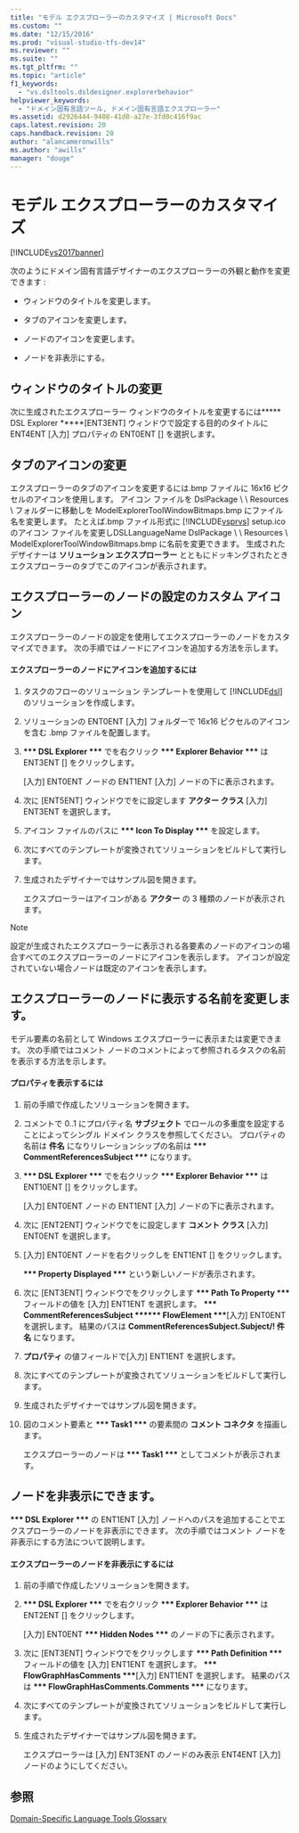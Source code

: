 ```yaml
---
title: "モデル エクスプローラーのカスタマイズ | Microsoft Docs"
ms.custom: ""
ms.date: "12/15/2016"
ms.prod: "visual-studio-tfs-dev14"
ms.reviewer: ""
ms.suite: ""
ms.tgt_pltfrm: ""
ms.topic: "article"
f1_keywords: 
  - "vs.dsltools.dsldesigner.explorerbehavior"
helpviewer_keywords: 
  - "ドメイン固有言語ツール, ドメイン固有言語エクスプローラー"
ms.assetid: d2926444-9408-41d8-a27e-3fd0c416f9ac
caps.latest.revision: 20
caps.handback.revision: 20
author: "alancameronwills"
ms.author: "awills"
manager: "douge"
---
```

# モデル エクスプローラーのカスタマイズ
[!INCLUDE[vs2017banner](../code-quality/includes/vs2017banner.md)]

次のようにドメイン固有言語デザイナーのエクスプローラーの外観と動作を変更できます :  
  
-   ウィンドウのタイトルを変更します。  
  
-   タブのアイコンを変更します。  
  
-   ノードのアイコンを変更します。  
  
-   ノードを非表示にする。  
  
## ウィンドウのタイトルの変更  
 次に生成されたエクスプローラー ウィンドウのタイトルを変更するには**\*\*\* DSL Explorer \*\*\***\[ENT3ENT\] ウィンドウで設定する目的のタイトルに ENT4ENT \[入力\] プロパティの ENT0ENT \[\] を選択します。  
  
## タブのアイコンの変更  
 エクスプローラーのタブのアイコンを変更するには.bmp ファイルに 16x16 ピクセルのアイコンを使用します。  アイコン ファイルを DslPackage \\ \\ Resources \\ フォルダーに移動しを ModelExplorerToolWindowBitmaps.bmp にファイル名を変更します。  たとえば.bmp ファイル形式に [!INCLUDE[vsprvs](../code-quality/includes/vsprvs_md.md)] setup.ico のアイコン ファイルを変更しDSLLanguageName DslPackage \\ \\ Resources \\ ModelExplorerToolWindowBitmaps.bmp に名前を変更できます。  生成されたデザイナーは  **ソリューション エクスプローラー**  とともにドッキングされたときエクスプローラーのタブでこのアイコンが表示されます。  
  
## エクスプローラーのノードの設定のカスタム アイコン  
 エクスプローラーのノードの設定を使用してエクスプローラーのノードをカスタマイズできます。  次の手順ではノードにアイコンを追加する方法を示します。  
  
#### エクスプローラーのノードにアイコンを追加するには  
  
1.  タスクのフローのソリューション テンプレートを使用して [!INCLUDE[dsl](../modeling/includes/dsl_md.md)] のソリューションを作成します。  
  
2.  ソリューションの ENT0ENT \[入力\] フォルダーで 16x16 ピクセルのアイコンを含む .bmp ファイルを配置します。  
  
3.  **\*\*\* DSL Explorer \*\*\*** でを右クリック **\*\*\* Explorer Behavior \*\*\*** はENT3ENT \[\] をクリックします。  
  
     \[入力\] ENT0ENT ノードの ENT1ENT \[入力\] ノードの下に表示されます。  
  
4.  次に \[ENT5ENT\] ウィンドウでをに設定します  **アクター  クラス**  \[入力\] ENT3ENT を選択します。  
  
5.  アイコン ファイルのパスに **\*\*\* Icon To Display \*\*\*** を設定します。  
  
6.  次にすべてのテンプレートが変換されてソリューションをビルドして実行します。  
  
7.  生成されたデザイナーではサンプル図を開きます。  
  
     エクスプローラーはアイコンがある  **アクター**  の 3 種類のノードが表示されます。  
  
> [!NOTE]
>  設定が生成されたエクスプローラーに表示される各要素のノードのアイコンの場合すべてのエクスプローラーのノードにアイコンを表示します。  アイコンが設定されていない場合ノードは既定のアイコンを表示します。  
  
## エクスプローラーのノードに表示する名前を変更します。  
 モデル要素の名前として Windows エクスプローラーに表示または変更できます。  次の手順ではコメント ノードのコメントによって参照されるタスクの名前を表示する方法を示します。  
  
#### プロパティを表示するには  
  
1.  前の手順で作成したソリューションを開きます。  
  
2.  コメントで 0..1 にプロパティ名  **サブジェクト**  でロールの多重度を設定することによってシングル ドメイン クラスを参照してください。  プロパティの名前は  **件名**  になりリレーションシップの名前は **\*\*\* CommentReferencesSubject \*\*\*** になります。  
  
3.  **\*\*\* DSL Explorer \*\*\*** でを右クリック **\*\*\* Explorer Behavior \*\*\*** はENT10ENT \[\] をクリックします。  
  
     \[入力\] ENT0ENT ノードの ENT1ENT \[入力\] ノードの下に表示されます。  
  
4.  次に \[ENT2ENT\] ウィンドウでをに設定します  **コメント  クラス**  \[入力\] ENT0ENT を選択します。  
  
5.  \[入力\] ENT0ENT ノードを右クリックしを ENT1ENT \[\] をクリックします。  
  
     **\*\*\* Property Displayed \*\*\*** という新しいノードが表示されます。  
  
6.  次に \[ENT3ENT\] ウィンドウでをクリックします **\*\*\* Path To Property \*\*\*** フィールドの値を \[入力\] ENT1ENT を選択します。  **\*\*\* CommentReferencesSubject \*\*\*\*\*\* FlowElement \*\*\***\[入力\] ENT0ENT を選択します。  結果のパスは **CommentReferencesSubject.Subject\/\! 件名**  になります。  
  
7.  **プロパティ**  の値フィールドで\[入力\] ENT1ENT を選択します。  
  
8.  次にすべてのテンプレートが変換されてソリューションをビルドして実行します。  
  
9. 生成されたデザイナーではサンプル図を開きます。  
  
10. 図のコメント要素と **\*\*\* Task1 \*\*\*** の要素間の  **コメント コネクタ**  を描画します。  
  
     エクスプローラーのノードは **\*\*\* Task1 \*\*\*** としてコメントが表示されます。  
  
## ノードを非表示にできます。  
 **\*\*\* DSL Explorer \*\*\*** の ENT1ENT \[入力\] ノードへのパスを追加することでエクスプローラーのノードを非表示にできます。  次の手順ではコメント ノードを非表示にする方法について説明します。  
  
#### エクスプローラーのノードを非表示にするには  
  
1.  前の手順で作成したソリューションを開きます。  
  
2.  **\*\*\* DSL Explorer \*\*\*** でを右クリック **\*\*\* Explorer Behavior \*\*\*** はENT2ENT \[\] をクリックします。  
  
     \[入力\] ENT0ENT **\*\*\* Hidden Nodes \*\*\*** のノードの下に表示されます。  
  
3.  次に \[ENT3ENT\] ウィンドウでをクリックします **\*\*\* Path Definition \*\*\*** フィールドの値を \[入力\] ENT1ENT を選択します。  **\*\*\* FlowGraphHasComments \*\*\***\[入力\] ENT1ENT を選択します。  結果のパスは **\*\*\* FlowGraphHasComments.Comments \*\*\*** になります。  
  
4.  次にすべてのテンプレートが変換されてソリューションをビルドして実行します。  
  
5.  生成されたデザイナーではサンプル図を開きます。  
  
     エクスプローラーは \[入力\] ENT3ENT のノードのみ表示 ENT4ENT \[入力\] ノードのようにしてください。  
  
## 参照  
 [Domain\-Specific Language Tools Glossary](http://msdn.microsoft.com/ja-jp/ca5e84cb-a315-465c-be24-76aa3df276aa)